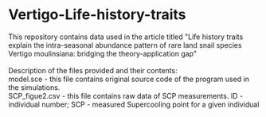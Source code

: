 # Vertigo-Life-history-traits
This repository contains data used in the article titled "Life history traits explain the intra-seasonal abundance pattern of rare land snail species Vertigo moulinsiana: bridging the theory-application gap"
<br><br>
Description of the files provided and their contents:<br>
model.sce - this file contains original source code of the program used in the simulations. <br>
SCP_figue2.csv - this file contains raw data of SCP measurements. ID - individual number; SCP - measured Supercooling point for a given individual
